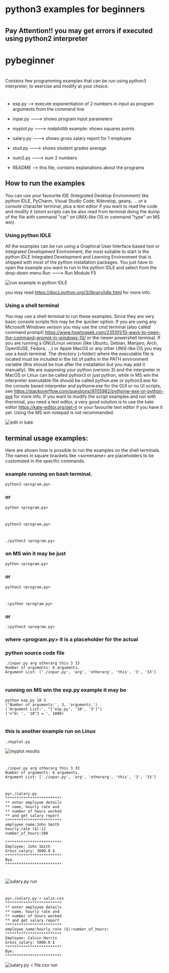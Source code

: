 # ##################################
# python3 examples for beginners  ##
# ##################################

## Pay Attention!! you may get errors if executed using python2 interpreter

# pybeginner
# ##################################
Contains few programming examples that can be run 
using python3 interpreter, to exercise and modify at your choice.
# ##################################

- exp.py --> execute exponentiation of 2 numbers in input
              as program arguments from the command line
- inpar.py ---> shows program input parameters

- myplot.py ---> matplotlib example: shows squares points

- salary.py ---> shows gross salary report for 1 employee

- stud.py ---> shows student grades average

- sum2.py ---> sum 2 numbers

- README --> this file, contains explanations about the programs
## How to run the examples
You can use your favourite IDE (Integrated Desktop Environment) like
python IDLE, PyCharm, Visual Studio Code, Kdevelop, geany, ...
or a console character terminal, plus a text editor if you want to
read the code and modify it (short scripts can be also read from terminal
doing the dump of the file with command "cat" on UNIX-like OS 
or command "type" on MS win).
### Using python IDLE
All the examples can be run using a Graphical User Interface
based tool or Integrated Development Environment, the most
suitable to start is the python IDLE Integrated Development and Learning Environment
that is shipped with most of the python installation packages.
You just have to open the example you want to run in the python IDLE
and select from the drop-down menu Run ---> Run Module F5

![run example in python IDLE](howtorun.png "how to run an example in the python IDLE Integrated and Learning Environment")

you may read https://docs.python.org/3/library/idle.html for more info.
### Using a shell terminal 
You may use a shell terminal to run these examples. Since they are very
basic console scripts this may be the quicker option.
If you are using any Microsoft Windows version you may use the cmd terminal 
(also called command prompt)
https://www.howtogeek.com/235101/10-ways-to-open-the-command-prompt-in-windows-10/
or the newer powershell terminal. 
If you are running a GNU/Linux version
(like Ubuntu, Debian, Manjaro, Arch, OpenSUSE, Fedora, ...) or Apple MacOS
or any other UNIX-like OS you may use a bash terminal.
The directory (=folder) where the executable file is located must be included in the list
of paths in the PATH environment variable (this should be true after the installation
but you may add it manually).
We are supposing your python (version 3) and the interpreter in MacOS or Linux 
can be called python3 or just python, while in MS win the interpreter executable file 
should be called python.exe or python3.exe for the console based interpreter and pythonw.exe 
for the GUI or no UI scripts, 
see https://stackoverflow.com/questions/9705982/pythonw-exe-or-python-exe for more info.
If you want to modify the script examples and run with therminal, you need a text editor,
a very good solution is to use the kate editor https://kate-editor.org/get-it
or your favourite text editor if you have it yet. 
Using the MS win notepad is not recommended.

![edit in kate](kateediting.png "how to edit the examples")

## terminal usage examples:
Here are shown how is possible to run the examples on the shell terminals.
The names in square brackets like \<somename\> are placeholders to be customized 
in the specific commands.
### example running on bash terminal. 
    python3 <program.py>
### or
    python <program.py>
#
    python3 <program.py>
#
    ./python3 <program.py>
### on MS win it may be just
    python <program.py>
### or
    python3 <program.py>
#
    .\python <program.py>
### or 
    .\python3 <program.py>
### where <program.py> it is a placeholder for the actual
### python source code file
    ./inpar.py arg otherarg this 3 33
    Number of arguments: 6 arguments.
    Argument List: ['./inpar.py', 'arg', 'otherarg', 'this', '3', '33']
#
### running on MS win the exp.py example it may be
	python exp.py 10 3
	('Number of arguments:', 3, 'arguments.')
	('Argument List:', "['exp.py', '10', '3']")
	('n^m: ', '10^3 = ', 1000)
# 
### this is another example run on Linux
    ./myplot.py
![myplot results](awesome.png "myplot.py giving results")
#
    ./inpar.py arg otherarg this 3 33
    Number of arguments: 6 arguments.
    Argument List: ['./inpar.py', 'arg', 'otherarg', 'this', '3', '33']
#
    py>./salary.py
    *************************
    ** enter employee details
    ** name, hourly rate and
    ** number of hours worked
    ** and get salary report
    *************************
    employee_name:John Smith
    hourly_rate ($):12
    number_of_hours:300

    *************************
    Employee: John Smith
    Gross_salary: 3600.0 $
    *************************
    Bye.
    *************************
#
![salary.py run](salaryrun.png "showing the execution of the console app salary.py using the terminal")
#
    py>./salary.py < salin.csv 
    *************************
    ** enter employee details
    ** name, hourly rate and
    ** number of hours worked
    ** and get salary report
    *************************
    employee_name:hourly_rate ($):number_of_hours:
    *************************
    Employee: Calvin Harris
    Gross_salary: 5000.0 $
    *************************
    Bye.
    *************************
![salary.py < file.csv run](salaryonwincmd.jpg "showing the execution of the console app salary.py using the terminal on MS Win and reading from standard input")
